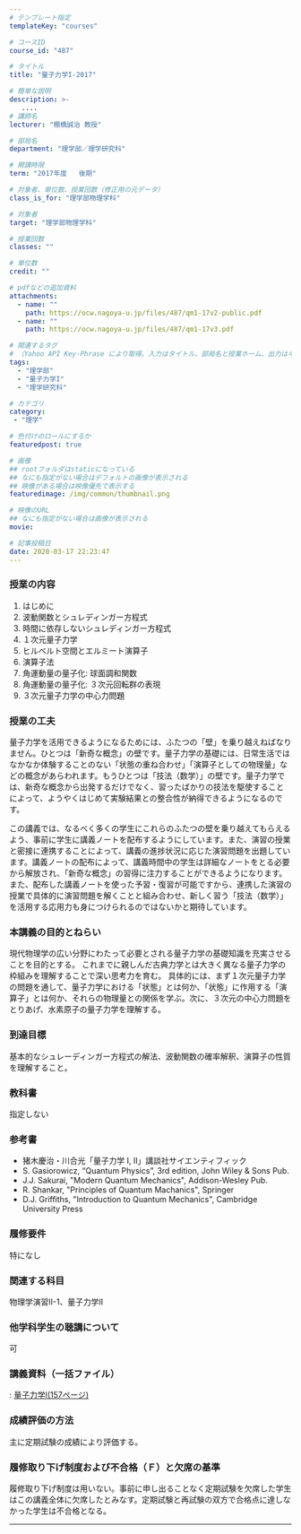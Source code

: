 ```yaml
---
# テンプレート指定
templateKey: "courses"

# コースID
course_id: "487"

# タイトル
title: "量子力学I-2017"

# 簡単な説明
description: >-
   ....
# 講師名
lecturer: "棚橋誠治 教授"

# 部局名
department: "理学部／理学研究科"

# 開講時限
term: "2017年度	後期"

# 対象者、単位数、授業回数（修正用の元データ）
class_is_for: "理学部物理学科"

# 対象者
target: "理学部物理学科"

# 授業回数
classes: ""

# 単位数
credit: ""

# pdfなどの追加資料
attachments:
  - name: "" 
    path: https://ocw.nagoya-u.jp/files/487/qm1-17v2-public.pdf
  - name: "" 
    path: https://ocw.nagoya-u.jp/files/487/qm1-17v3.pdf

# 関連するタグ
# （Yahoo API Key-Phrase により取得。入力はタイトル、部局名と授業ホーム、出力はキーフレーズ（tags））
tags:
  - "理学部"
  - "量子力学I"
  - "理学研究科"

# カテゴリ
category:
 - "理学"

# 色付けのロールにするか
featuredpost: true

# 画像
## rootフォルダはstaticになっている
## なにも指定がない場合はデフォルトの画像が表示される
## 映像がある場合は映像優先で表示する
featuredimage: /img/common/thumbnail.png

# 映像のURL
## なにも指定がない場合は画像が表示される
movie: 

# 記事投稿日
date: 2020-03-17 22:23:47
---
```


### 授業の内容
1. はじめに
2. 波動関数とシュレディンガー方程式
3. 時間に依存しないシュレディンガー方程式
4. １次元量子力学
5. ヒルベルト空間とエルミート演算子
6. 演算子法
7. 角運動量の量子化: 球面調和関数
8. 角運動量の量子化: ３次元回転群の表現
9. ３次元量子力学の中心力問題




### 授業の工夫

量子力学を活用できるようになるためには、ふたつの「壁」を乗り越えねばなりません。ひとつは「新奇な概念」の壁です。量子力学の基礎には、日常生活ではなかなか体験することのない「状態の重ね合わせ」「演算子としての物理量」などの概念があらわれます。もうひとつは「技法（数学）」の壁です。量子力学では、新奇な概念から出発するだけでなく、習ったばかりの技法を駆使することによって、ようやくはじめて実験結果との整合性が納得できるようになるのです。

この講義では、なるべく多くの学生にこれらのふたつの壁を乗り越えてもらえるよう、事前に学生に講義ノートを配布するようにしています。また、演習の授業と密接に連携することによって、講義の進捗状況に応じた演習問題を出題しています。講義ノートの配布によって、講義時間中の学生は詳細なノートをとる必要から解放され、「新奇な概念」の習得に注力することができるようになります。また、配布した講義ノートを使った予習・復習が可能ですから、連携した演習の授業で具体的に演習問題を解くことと組み合わせ、新しく習う「技法（数学）」を活用する応用力も身につけられるのではないかと期待しています。






### 本講義の目的とねらい

現代物理学の広い分野にわたって必要とされる量子力学の基礎知識を充実させることを目的とする。
これまでに親しんだ古典力学とは大きく異なる量子力学の枠組みを理解することで深い思考力を育む。
具体的には、まず１次元量子力学の問題を通して、量子力学における「状態」とは何か、「状態」に作用する「演算子」とは何か、それらの物理量との関係を学ぶ。次に、３次元の中心力問題をとりあげ、水素原子の量子力学を理解する。

### 到達目標

基本的なシュレーディンガー方程式の解法、波動関数の確率解釈、演算子の性質を理解すること。

### 教科書

指定しない


### 参考書

- 猪木慶治・川合光「量子力学 I, II」講談社サイエンティフィック <br>
- S. Gasiorowicz, “Quantum Physics”, 3rd edition, John Wiley & Sons Pub.<br>
- J.J. Sakurai, "Modern Quantum Mechanics", Addison-Wesley Pub.<br>
- R. Shankar, "Principles of Quantum Machanics", Springer<br>
- D.J. Griffiths, "Introduction to Quantum Mechanics", Cambridge University Press

### 履修要件

特になし

### 関連する科目

物理学演習II-1、量子力学II

### 他学科学生の聴講について

可






### 講義資料（一括ファイル）
: [量子力学Ⅰ(157ページ)](https://ocw.nagoya-u.jp/files/487/qm1-17v3.pdf) 







### 成績評価の方法

主に定期試験の成績により評価する。

### 履修取り下げ制度および不合格（Ｆ）と欠席の基準

履修取り下げ制度は用いない。事前に申し出ることなく定期試験を欠席した学生はこの講義全体に欠席したとみなす。定期試験と再試験の双方で合格点に達しなかった学生は不合格となる。





-----